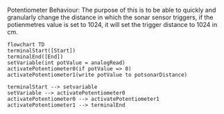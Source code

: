 Potentiometer Behaviour: The purpose of this is to be able to quickly and granularly change the distance in which the sonar sensor triggers, if the potienmetres value is set to 1024, it will set the trigger distance to 1024 in cm.

```mermaid
flowchart TD
terminalStart([Start])
terminalEnd([End])
setVariable(int potValue = analogRead)
activatePotentiometer0(if potValue => 0)
activatePotentiometer1(write potValue to potsonarDistance)

terminalStart --> setvariable
setVariable --> activatePotentiometer0
activatePotentiometer0 --> activatePotentiometer1
activatePotentiometer1 --> terminalEnd
```
